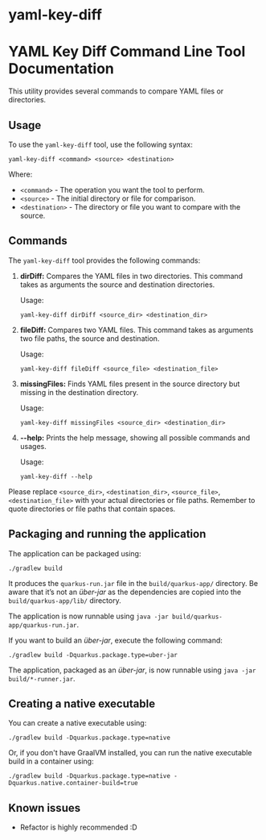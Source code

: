# yaml-key-diff

# YAML Key Diff Command Line Tool Documentation

This utility provides several commands to compare YAML files or directories.

## Usage
To use the `yaml-key-diff` tool, use the following syntax:

```console
yaml-key-diff <command> <source> <destination>
```

Where:

- `<command>` - The operation you want the tool to perform.
- `<source>` - The initial directory or file for comparison.
- `<destination>` - The directory or file you want to compare with the source.

## Commands
The `yaml-key-diff` tool provides the following commands:

1. **dirDiff:** Compares the YAML files in two directories. This command takes as arguments the source and destination directories.

   Usage:

   ```console
   yaml-key-diff dirDiff <source_dir> <destination_dir>
   ```

2. **fileDiff:** Compares two YAML files. This command takes as arguments two file paths, the source and destination.

   Usage:

   ```console
   yaml-key-diff fileDiff <source_file> <destination_file>
   ```

3. **missingFiles:** Finds YAML files present in the source directory but missing in the destination directory.

   Usage:

   ```console
   yaml-key-diff missingFiles <source_dir> <destination_dir>
   ```

4. **--help:** Prints the help message, showing all possible commands and usages.

   Usage:

   ```console
   yaml-key-diff --help
   ```

Please replace `<source_dir>`, `<destination_dir>`, `<source_file>`, `<destination_file>` with your actual directories or file paths. Remember to quote directories or file paths that contain spaces.

## Packaging and running the application

The application can be packaged using:
```shell script
./gradlew build
```
It produces the `quarkus-run.jar` file in the `build/quarkus-app/` directory.
Be aware that it’s not an _über-jar_ as the dependencies are copied into the `build/quarkus-app/lib/` directory.

The application is now runnable using `java -jar build/quarkus-app/quarkus-run.jar`.

If you want to build an _über-jar_, execute the following command:
```shell script
./gradlew build -Dquarkus.package.type=uber-jar
```

The application, packaged as an _über-jar_, is now runnable using `java -jar build/*-runner.jar`.

## Creating a native executable

You can create a native executable using: 
```shell script
./gradlew build -Dquarkus.package.type=native
```

Or, if you don't have GraalVM installed, you can run the native executable build in a container using: 
```shell script
./gradlew build -Dquarkus.package.type=native -Dquarkus.native.container-build=true
```

## Known issues
* Refactor is highly recommended :D